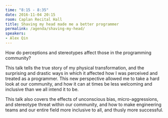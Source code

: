 ```yaml
---
time: "8:15 - 8:35"
date: 2016-11-04 20:15
room: Caplan Recital Hall
title: Shaving my head made me a better programmer
permalink: /agenda/shaving-my-head/
speakers:
- Alex Qin
---
```


How do perceptions and stereotypes affect those in the programming community?

This talk tells the true story of my physical transformation, and the surprising and drastic ways in which it affected how I was perceived and treated as a programmer. This new perspective allowed me to take a hard look at our community, and how it can at times be less welcoming and inclusive than we all intend it to be.

This talk also covers the effects of unconscious bias, micro-aggressions, and stereotype threat within our community, and how to make engineering teams and our entire field more inclusive to all, and thusly more successful.